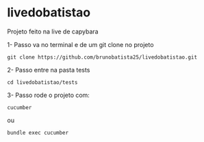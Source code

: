# livedobatistao
Projeto feito na live de capybara

1- Passo va no terminal e de um git clone no projeto

```
git clone https://github.com/brunobatista25/livedobatistao.git
```

2- Passo entre na pasta tests

```
cd livedobatistao/tests
```

3- Passo rode o projeto com:

```
cucumber
```

ou

```
bundle exec cucumber
```
